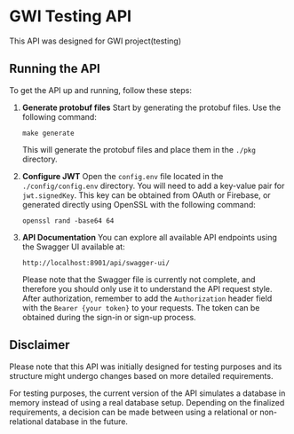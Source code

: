 # GWI Testing API

This API was designed for GWI project(testing)

## Running the API

To get the API up and running, follow these steps:

1. **Generate protobuf files**
   Start by generating the protobuf files. Use the following command:

   ```shell
   make generate
   ```

   This will generate the protobuf files and place them in the `./pkg` directory.

2. **Configure JWT**
   Open the `config.env` file located in the `./config/config.env` directory. You will need to add a key-value pair for `jwt.signedKey`. This key can be obtained from OAuth or Firebase, or generated directly using OpenSSL with the following command:

   ```shell
   openssl rand -base64 64
   ```

3. **API Documentation**
   You can explore all available API endpoints using the Swagger UI available at:
   ```
   http://localhost:8901/api/swagger-ui/
   ```
   Please note that the Swagger file is currently not complete, and therefore you should only use it to understand the API request style. After authorization, remember to add the `Authorization` header field with the `Bearer {your token}` to your requests. The token can be obtained during the sign-in or sign-up process.

## Disclaimer

Please note that this API was initially designed for testing purposes and its structure might undergo changes based on more detailed requirements.

For testing purposes, the current version of the API simulates a database in memory instead of using a real database setup. Depending on the finalized requirements, a decision can be made between using a relational or non-relational database in the future.
